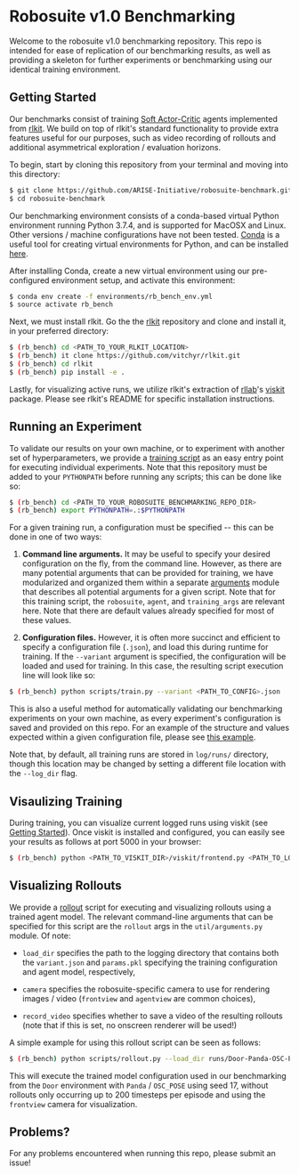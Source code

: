 # Robosuite v1.0 Benchmarking
Welcome to the robosuite v1.0 benchmarking repository. This repo is intended for ease of replication of our benchmarking results, as well as providing a skeleton for further experiments or benchmarking using our identical training environment.

## Getting Started
Our benchmarks consist of training [Soft Actor-Critic](https://arxiv.org/abs/1812.05905) agents implemented from [rlkit](https://github.com/vitchyr/rlkit). We build on top of rlkit's standard functionality to provide extra features useful for our purposes, such as video recording of rollouts and additional asymmetrical exploration / evaluation horizons.

To begin, start by cloning this repository from your terminal and moving into this directory:
```bash
$ git clone https://github.com/ARISE-Initiative/robosuite-benchmark.git
$ cd robosuite-benchmark
```

Our benchmarking environment consists of a conda-based virtual Python environment running Python 3.7.4, and is supported for MacOSX and Linux. Other versions / machine configurations have not been tested. [Conda](https://docs.conda.io/en/latest/) is a useful tool for creating virtual environments for Python, and can be installed [here](https://docs.conda.io/projects/conda/en/latest/user-guide/install/).

After installing Conda, create a new virtual environment using our pre-configured environment setup, and activate this environment:

```bash
$ conda env create -f environments/rb_bench_env.yml
$ source activate rb_bench
```

Next, we must install rlkit. Go the the [rlkit](https://github.com/vitchyr/rlkit) repository and clone and install it, in your preferred directory:
```bash
$ (rb_bench) cd <PATH_TO_YOUR_RLKIT_LOCATION>
$ (rb_bench) it clone https://github.com/vitchyr/rlkit.git
$ (rb_bench) cd rlkit
$ (rb_bench) pip install -e .
```

Lastly, for visualizing active runs, we utilize rlkit's extraction of [rllab](https://github.com/rll/rllab)'s [viskit](https://github.com/vitchyr/viskit) package. Please see rlkit's README for specific installation instructions.

## Running an Experiment
To validate our results on your own machine, or to experiment with another set of hyperparameters, we provide a [training script](scripts/train.py) as an easy entry point for executing individual experiments. Note that this repository must be added to your `PYTHONPATH` before running any scripts; this can be done like so:

```bash
$ (rb_bench) cd <PATH_TO_YOUR_ROBOSUITE_BENCHMARKING_REPO_DIR>
$ (rb_bench) export PYTHONPATH=.:$PYTHONPATH
```

For a given training run, a configuration must be specified -- this can be done in one of two ways:

1. **Command line arguments.** It may be useful to specify your desired configuration on the fly, from the command line. However, as there are many potential arguments that can be provided for training, we have modularized and organized them within a separate [arguments](util/arguments.py) module that describes all potential arguments for a given script. Note that for this training script, the `robosuite`, `agent`, and `training_args` are relevant here. Note that there are default values already specified for most of these values.

2. **Configuration files.** However, it is often more succinct and efficient to specify a configuration file (`.json`), and load this during runtime for training. If the `--variant` argument is specified, the configuration will be loaded and used for training. In this case, the resulting script execution line will look like so:

```bash
$ (rb_bench) python scripts/train.py --variant <PATH_TO_CONFIG>.json
```

This is also a useful method for automatically validating our benchmarking experiments on your own machine, as every experiment's configuration is saved and provided on this repo. For an example of the structure and values expected within a given configuration file, please see [this example](runs/Door-Panda-OSC-POSE-SEED17/Door_Panda_OSC_POSE_SEED17_2020_09_13_00_26_44_0000--s-0/variant.json).

Note that, by default, all training runs are stored in `log/runs/` directory, though this location may be changed by setting a different file location with the `--log_dir` flag.


## Visaulizing Training
During training, you can visualize current logged runs using viskit (see [Getting Started](#getting-started)). Once viskit is installed and configured, you can easily see your results as follows at port 5000 in your browser:

```bash
$ (rb_bench) python <PATH_TO_VISKIT_DIR>/viskit/frontend.py <PATH_TO_LOG_DIR>
```

## Visualizing Rollouts
We provide a [rollout](scripts/rollout.py) script for executing and visualizing rollouts using a trained agent model. The relevant command-line arguments that can be specified for this script are the `rollout` args in the `util/arguments.py` module. Of note:

* `load_dir` specifies the path to the logging directory that contains both the `variant.json` and `params.pkl` specifying the training configuration and agent model, respectively,

* `camera` specifies the robosuite-specific camera to use for rendering images / video (`frontview` and `agentview` are common choices),

* `record_video` specifies whether to save a video of the resulting rollouts (note that if this is set, no onscreen renderer will be used!)

A simple example for using this rollout script can be seen as follows:

```bash
$ (rb_bench) python scripts/rollout.py --load_dir runs/Door-Panda-OSC-POSE-SEED17/Door_Panda_OSC_POSE_SEED17_2020_09_13_00_26_44_0000--s-0/ --horizon 200 --camera frontview
```

This will execute the trained model configuration used in our benchmarking from the `Door` environment with `Panda` / `OSC_POSE` using seed 17, without rollouts only occurring up to 200 timesteps per episode and using the `frontview` camera for visualization.

## Problems?
For any problems encountered when running this repo, please submit an issue!
